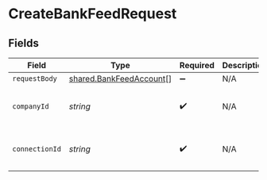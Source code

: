 # CreateBankFeedRequest


## Fields

| Field                                                              | Type                                                               | Required                                                           | Description                                                        | Example                                                            |
| ------------------------------------------------------------------ | ------------------------------------------------------------------ | ------------------------------------------------------------------ | ------------------------------------------------------------------ | ------------------------------------------------------------------ |
| `requestBody`                                                      | [shared.BankFeedAccount](../../models/shared/bankfeedaccount.md)[] | :heavy_minus_sign:                                                 | N/A                                                                |                                                                    |
| `companyId`                                                        | *string*                                                           | :heavy_check_mark:                                                 | N/A                                                                | 8a210b68-6988-11ed-a1eb-0242ac120002                               |
| `connectionId`                                                     | *string*                                                           | :heavy_check_mark:                                                 | N/A                                                                | 2e9d2c44-f675-40ba-8049-353bfcb5e171                               |